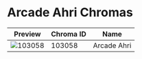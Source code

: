 # Arcade Ahri Chromas



| Preview | Chroma ID | Name |
|---------|-----------|------|
| ![103058](https://raw.communitydragon.org/latest/plugins/rcp-be-lol-game-data/global/default/v1/champion-chroma-images/103/103058.png) | 103058 | Arcade Ahri |